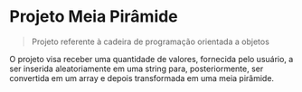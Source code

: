 # Projeto Meia Pirâmide

> Projeto referente à cadeira de programação orientada a objetos

O projeto visa receber uma quantidade de valores, fornecida pelo usuário, a ser inserida aleatoriamente em uma string para, posteriormente, ser convertida em um array e depois transformada em uma meia pirâmide.
